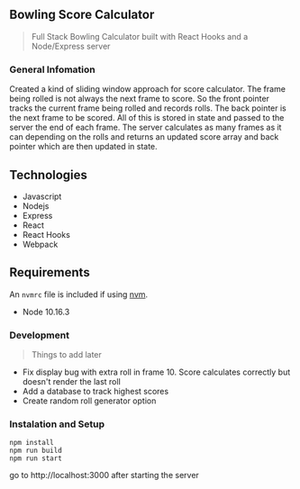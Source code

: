 ## Bowling Score Calculator

> Full Stack Bowling Calculator built with React Hooks and a Node/Express server

### General Infomation

Created a kind of sliding window approach for score calculator. The frame being rolled is not always the next frame to score. So the front pointer tracks the current frame being rolled and records rolls. The back pointer is the next frame to be scored. All of this is stored in state and passed to the server the end of each frame. The server calculates as many frames as it can depending on the rolls and returns an updated score array and back pointer which are then updated in state.

## Technologies
* Javascript
* Nodejs
* Express
* React
* React Hooks
* Webpack

## Requirements

An `nvmrc` file is included if using [nvm](https://github.com/creationix/nvm).

- Node 10.16.3

### Development

>Things to add later
* Fix display bug with extra roll in frame 10. Score calculates correctly but doesn't render the last roll
* Add a database to track highest scores
* Create random roll generator option

### Instalation and Setup

```
npm install
npm run build
npm run start
```

go to http://localhost:3000 after starting the server